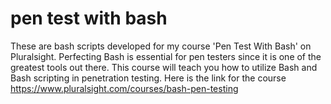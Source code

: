 # pen test with bash
These are bash scripts developed for my course 'Pen Test With Bash' on Pluralsight. 
Perfecting Bash is essential for pen testers since it is one of the greatest tools out there. This course will teach you how to utilize Bash and Bash scripting in penetration testing. 
Here is the link for the course https://www.pluralsight.com/courses/bash-pen-testing
